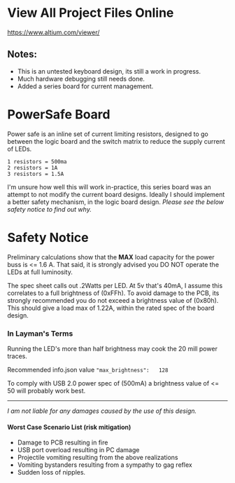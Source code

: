 


# View All Project Files Online

https://www.altium.com/viewer/

## Notes:
* This is an untested keyboard design, its still a work in progress.
* Much hardware debugging still needs done.
* Added a series board for current management. 

# PowerSafe Board

Power safe is an inline set of current limiting resistors, designed to go between the logic board and the switch matrix to reduce the supply current of LEDs.
```
1 resistors = 500ma
2 resistors = 1A
3 resistors = 1.5A
```
I'm unsure how well this will work in-practice, this series board was an attempt to not modify the current board designs. Ideally I should implement a better safety mechanism, in the logic board design. *Please see the below safety notice to find out why.*


# Safety Notice

Preliminary calculations show that the **MAX** load capacity for the power buss is <= 1.6 A. That said, it is strongly advised you DO NOT operate the LEDs at full luminosity.

The spec sheet calls out .2Watts per LED. At 5v that's 40mA, I assume this correlates to a full brightness of (0xFFh). To avoid damage to the PCB, its strongly recommended you do not exceed a brightness value of (0x80h). This should give a load max of 1.22A, within the rated spec of the board design.

### In Layman's Terms

Running the LED's more than half brightness may cook the 20 mill power traces. 

Recommended info.json value ```"max_brightness":   128```

To comply with USB 2.0 power spec of (500mA) a brightness value of <= 50 will probably work best.

---
*I am not liable for any damages caused by the use of this design.*


#### Worst Case Scenario List (risk mitigation)

- Damage to PCB resulting in fire
- USB port overload resulting in PC damage
- Projectile vomiting resulting from the above realizations
- Vomiting bystanders resulting from a sympathy to gag reflex 
- Sudden loss of nipples.
